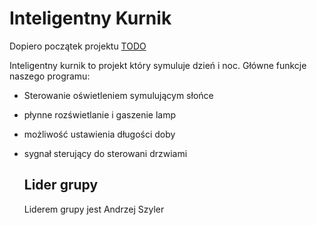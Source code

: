 # Inteligentny Kurnik

Dopiero początek projektu [TODO](./todo.md)

Inteligentny kurnik to projekt który symuluje dzień i noc. Główne funkcje naszego programu:
- Sterowanie oświetleniem symulującym słońce
- płynne rozświetlanie i gaszenie lamp
- możliwość ustawienia długości doby 
- sygnał sterujący do sterowani drzwiami
  
  ## Lider grupy
    Liderem grupy jest Andrzej Szyler 
  
  
